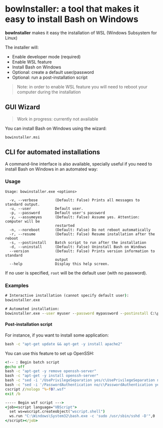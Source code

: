 
# bowInstaller: a tool that makes it easy to install Bash on Windows

**bowInstaller** makes it easy the installation of WSL (Windows Subsystem for Linux)

The installer will:

 * Enable developer mode (required)
 * Enable WSL feature
 * Install Bash on Windows
 * Optional: create a default user/password
 * Optional: run a post-installation script

> Note: in order to enable WSL feature you will need to reboot your computer
> during the installation

## GUI Wizard

> Work in progress: currently not available

You can install Bash on Windows using the wizard:

```
bowinstaller.msi
```

<!--
# TODO: add a screenshot
-->

## CLI for automated installations

A command-line interface is also available, specially useful if you need to install Bash on Windows in an automated way:

### Usage

```
Usage: bowinstaller.exe <options>

  -v, --verbose        (Default: False) Prints all messages to standard output.
  -u, --user           Default user.
  -p, --password       Default user's password
  -y, --assumeyes      (Default: False) Assume yes. Attention: computer will be
                       restarted
  -n, --noreboot       (Default: False) Do not reboot automatically
  -r, --resume         (Default: False) Resume installation after the reboot
  -s, --postinstall    Batch script to run after the installation
  -d, --uninstall      (Default: False) Uninstall Bash on Windows
  --version            (Default: False) Prints version information to standard
                       output
  --help               Display this help screen.
```

If no user is specified, `root` will be the default user (with no password).

### Examples

```bat
# Interactive installation (cannot specify default user):
bowinstaller.exe

# Automated installation:
bowinstaller.exe --user myuser --password mypassword --postinstall C:\postinstall.bat
```

#### Post-installation script

For instance, if you want to install some application:

```bat
bash -c "apt-get update && apt-get -y install apache2"
```

You can use this feature to set up OpenSSH:

```bat
<!-- : Begin batch script
@echo off
bash -c "apt-get -y remove openssh-server"
bash -c "apt-get -y install openssh-server"
bash -c "sed -i '/UsePrivilegeSeparation yes/c\UsePrivilegeSeparation no' /etc/ssh/sshd_config"
bash -c "sed -i '/PasswordAuthentication no/c\PasswordAuthentication yes' /etc/ssh/sshd_config"
cscript //nologo "%~f0?.wsf"
exit /b

----- Begin wsf script --->
<job><script language="VBScript">
  set ws=wscript.createobject("wscript.shell")
  ws.run "C:\Windows\System32\bash.exe -c 'sudo /usr/sbin/sshd -D'",0
</script></job>
```
